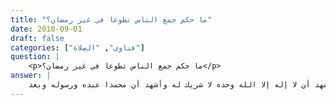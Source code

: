 ```yaml
---
title: "ما حكم جمع الناس تطوعا في غير رمضان؟"
date: 2010-09-01
draft: false
categories: ["فتاوى", "الصلاة"]
question: |
    <p>ما حكم جمع الناس تطوعا في غير رمضان؟</p>
answer: |
    الحمد لله وحده وأشهد أن لا إله إلا الله وحده لا شريك له وأشهد أن محمدا عبده ورسوله وبعد : <BR>جمع الناس لقيام الليل والتداعي له في غير رمضان بدعة لا يجوز مخالف لما كان عليه النبي صلى الله عليه وسلم وأصحابه، فالنبي  صلى الله عليه وسلم وأصحابه كانوا أحرص الناس على كل خير ، ومع ذلك لم يكونوا يتواعدون للاجتماع على قيام الليل ، ولو كان خيرا لفعلوه . <BR>أما لو كان الرجل مع أصحابه أو الرجل مع زوجته في الليل وأرادوا أن يصلوا قيام الليل جماعة من غير اتفاق مسبق فلا مانع من ذلك لما ثبت عَنِ ابْنِ عَبَّاسٍ   رضى الله عنهما   قَالَ : ((بِتُّ فِى بَيْتِ خَالَتِى مَيْمُونَةَ فَصَلَّى رَسُولُ اللَّهِ   صلى الله عليه وسلم   الْعِشَاءَ ، ثُمَّ جَاءَ فَصَلَّى أَرْبَعَ رَكَعَاتٍ ثُمَّ نَامَ ، ثُمَّ قَامَ فَجِئْتُ فَقُمْتُ عَنْ يَسَارِهِ ، فَجَعَلَنِى عَنْ يَمِينِهِ ، فَصَلَّى خَمْسَ رَكَعَاتٍ ، ثُمَّ صَلَّى رَكْعَتَيْنِ ، ثُمَّ نَامَ حَتَّى سَمِعْتُ غَطِيطَهُ   أَوْ قَالَ خَطِيطَهُ   ثُمَّ خَرَجَ إِلَى الصَّلاَةِ)) رواه البخاري ومسلم . <BR>فهذا الفعل منه صلى الله عليه وسلم مع ابن عباس رضي الله عنهما جاء عارضا كما ترى من غير اتفاق ثم إن هدي النبي صلى الله عليه وسلم الدائم وهدي أصحابه قيام الليل فرادى وكانوا يستطيعون أن يصلوا جماعة لو كان خيرا . <BR>والله أعلم
---
```


